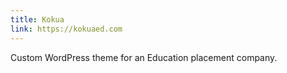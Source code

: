 ```yaml
---
title: Kokua
link: https://kokuaed.com
---
```

Custom WordPress theme for an Education placement company.